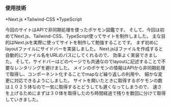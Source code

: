 ### 使用技術
*Next.js
*Tailwind-CSS
*TypeScript

今回のサイトはAPIで非同期処理を使ったポケモン図鑑です。
そして、今回は初めてNext.js、Tailwind-CSS、TypeScript使ってサイトを制作しました。
主な目的はNext.jsを実際に使ってサイトを制作して勉強することです。
まず初めにlayoutファイルにサイドバーを実装しました。
Next.jsはファイルを作成すると自動的にファイル名をURLのパスにしてくれるので、
効率よく実装できました。
そして、サイドバーはどのページでも共通なのでlayoutに記述することで不要なレンタリングを避けました。
メインのポケモンの情報はAPIから非同期処理で取得し、コンポーネント化することでmapなど繰り返しの利用や、
細かな変更に対応できるようにしました。
サイトを開いたときに取得するポケモンの数は１０２５体なので一気に取得するとどうしても遅くなってしまうので、
速さを上げるためにまずは３０体を取得したのち時間経過で残りを数回に分けて取得していきました。
